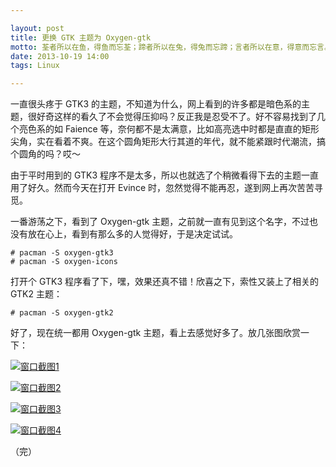 ```yaml
---

layout: post
title: 更换 GTK 主题为 Oxygen-gtk
motto: 荃者所以在鱼，得鱼而忘荃；蹄者所以在兔，得兔而忘蹄；言者所以在意，得意而忘言。——《庄子·外物》
date: 2013-10-19 14:00
tags: Linux

---
```


一直很头疼于 GTK3 的主题，不知道为什么，网上看到的许多都是暗色系的主题，很好奇这样的看久了不会觉得压抑吗？反正我是忍受不了。好不容易找到了几个亮色系的如 Faience 等，奈何都不是太满意，比如高亮选中时都是直直的矩形尖角，实在看着不爽。在这个圆角矩形大行其道的年代，就不能紧跟时代潮流，搞个圆角的吗？哎～

<!-- more -->

由于平时用到的 GTK3 程序不是太多，所以也就选了个稍微看得下去的主题一直用了好久。然而今天在打开 Evince 时，忽然觉得不能再忍，遂到网上再次苦苦寻觅。

一番游荡之下，看到了 Oxygen-gtk 主题，之前就一直有见到这个名字，不过也没有放在心上，看到有那么多的人觉得好，于是决定试试。

    # pacman -S oxygen-gtk3
    # pacman -S oxygen-icons

打开个 GTK3 程序看了下，嘿，效果还真不错！欣喜之下，索性又装上了相关的 GTK2 主题：

    # pacman -S oxygen-gtk2

好了，现在统一都用 Oxygen-gtk 主题，看上去感觉好多了。放几张图欣赏一下：

[![窗口截图1][pic-1]][pic-1]

[![窗口截图2][pic-2]][pic-2]

[![窗口截图3][pic-3]][pic-3]

[![窗口截图4][pic-4]][pic-4]

（完）

[pic-1]: https://ucry3q.bay.livefilestore.com/y2puHAvNThU6tKfv9ZA1B2si3mjvGQ3UXwK6gL8Hi8smANtYr3Db8RHzyjXRQAUdfMHTTI2nGHrudIAaQKowdS1_uUj-J1S0MRoGyphcrnPtRc/2013-10-19.01.png?psid=1
[pic-2]: https://ucry3q.bay.livefilestore.com/y2p1z0CYJjlkD4IrQ4BJhjHStsKGvWrHIdtMUwZvrJjssDbYCgXq908dimFYz50Nf6S1Uxw4YUJagfFrFrpqsP8GzfKB9pkGLrdy0O1_yT2Zec/2013-10-19.02.png?psid=1
[pic-3]: https://ucry3q.bay.livefilestore.com/y2pjFv0ID12Hh-mLObVJRUqUpEXO5sSvfXq87wfyiTBz7DklHAqSxlFvm6QFFq-nQsQYDg6tGXtz9vdQ69zvvRSylFx_Wb5sctJaXekblGtHf0/2013-10-19.03.png?psid=1
[pic-4]: https://ucry3q.bay.livefilestore.com/y2p4Ah1Xk9t1BwhDZL2m2ZO0uNO14N_UcSZtw_7dcypdZuQzMtu9cDtjXvp40TDYeCs9StQ9QvPwssxOqhTrD6Xc2zNwj4WN8zoYPOKRJSablY/2013-10-19.04.png?psid=1